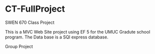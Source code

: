 # CT-FullProject
SWEN 670 Class Project

This is a MVC Web Site project using EF 5 for the UMUC Gradute school program. The Data base is a SQl express database.

Group Project
